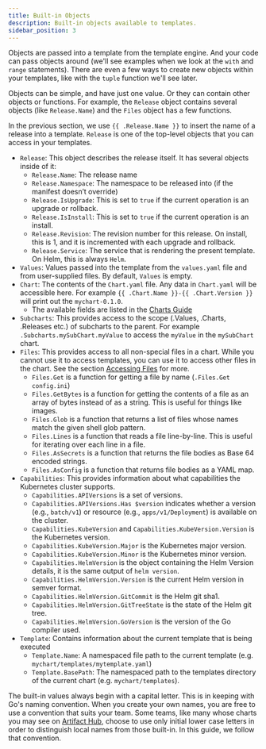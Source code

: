 ```yaml
---
title: Built-in Objects
description: Built-in objects available to templates.
sidebar_position: 3
---
```


Objects are passed into a template from the template engine. And your code can
pass objects around (we'll see examples when we look at the `with` and `range`
statements). There are even a few ways to create new objects within your
templates, like with the `tuple` function we'll see later.

Objects can be simple, and have just one value. Or they can contain other
objects or functions. For example, the `Release` object contains several objects
(like `Release.Name`) and the `Files` object has a few functions.

In the previous section, we use `{{ .Release.Name }}` to insert the name of a
release into a template. `Release` is one of the top-level objects that you can
access in your templates.

- `Release`: This object describes the release itself. It has several objects
  inside of it:
  - `Release.Name`: The release name
  - `Release.Namespace`: The namespace to be released into (if the manifest
    doesn’t override)
  - `Release.IsUpgrade`: This is set to `true` if the current operation is an
    upgrade or rollback.
  - `Release.IsInstall`: This is set to `true` if the current operation is an
    install.
  - `Release.Revision`: The revision number for this release. On install, this
    is 1, and it is incremented with each upgrade and rollback.
  - `Release.Service`: The service that is rendering the present template. On
    Helm, this is always `Helm`.
- `Values`: Values passed into the template from the `values.yaml` file and from
  user-supplied files. By default, `Values` is empty.
- `Chart`: The contents of the `Chart.yaml` file. Any data in `Chart.yaml` will
  be accessible here. For example `{{ .Chart.Name }}-{{ .Chart.Version }}` will
  print out the `mychart-0.1.0`.
  - The available fields are listed in the [Charts Guide](../topics/charts.md#the-chartyaml-file)
- `Subcharts`: This provides access to the scope (.Values, .Charts, .Releases etc.)
  of subcharts to the parent. For example `.Subcharts.mySubChart.myValue` to access
  the `myValue` in the `mySubChart` chart.
- `Files`: This provides access to all non-special files in a chart. While you
  cannot use it to access templates, you can use it to access other files in the
  chart. See the section [Accessing Files](accessing_files.md) for more.
  - `Files.Get` is a function for getting a file by name (`.Files.Get
    config.ini`)
  - `Files.GetBytes` is a function for getting the contents of a file as an
    array of bytes instead of as a string. This is useful for things like
    images.
  - `Files.Glob` is a function that returns a list of files whose names match
    the given shell glob pattern.
  - `Files.Lines` is a function that reads a file line-by-line. This is useful
    for iterating over each line in a file.
  - `Files.AsSecrets` is a function that returns the file bodies as Base 64
    encoded strings.
  - `Files.AsConfig` is a function that returns file bodies as a YAML map.
- `Capabilities`: This provides information about what capabilities the
  Kubernetes cluster supports.
  - `Capabilities.APIVersions` is a set of versions.
  - `Capabilities.APIVersions.Has $version` indicates whether a version (e.g.,
    `batch/v1`) or resource (e.g., `apps/v1/Deployment`) is available on the
    cluster.
  - `Capabilities.KubeVersion` and `Capabilities.KubeVersion.Version` is the
    Kubernetes version.
  - `Capabilities.KubeVersion.Major` is the Kubernetes major version.
  - `Capabilities.KubeVersion.Minor` is the Kubernetes minor version.
  - `Capabilities.HelmVersion` is the object containing the Helm Version details, it is the same output of `helm version`.
  - `Capabilities.HelmVersion.Version` is the current Helm version in semver format.
  - `Capabilities.HelmVersion.GitCommit` is the Helm git sha1.
  - `Capabilities.HelmVersion.GitTreeState` is the state of the Helm git tree.
  - `Capabilities.HelmVersion.GoVersion` is the version of the Go compiler used.
- `Template`: Contains information about the current template that is being
  executed
  - `Template.Name`: A namespaced file path to the current template (e.g.
    `mychart/templates/mytemplate.yaml`)
  - `Template.BasePath`: The namespaced path to the templates directory of the current
    chart (e.g. `mychart/templates`).

The built-in values always begin with a capital letter. This is in keeping with
Go's naming convention. When you create your own names, you are free to use a
convention that suits your team. Some teams, like many whose charts you may see
on [Artifact Hub](https://artifacthub.io/packages/search?kind=0), choose to use
only initial lower case letters in order to distinguish local names from those
built-in. In this guide, we follow that convention.
